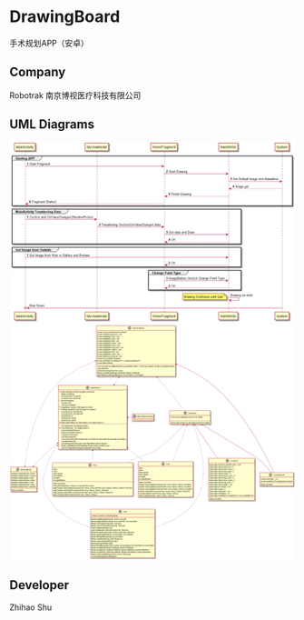 # DrawingBoard

手术规划APP（安卓）

## Company
Robotrak 南京博视医疗科技有限公司

## UML Diagrams
![Kiku](Image/SequenceUML.png)
![Kiku](Image/ClassUML.png)

## Developer
Zhihao Shu


